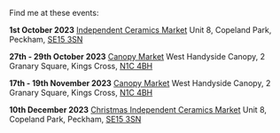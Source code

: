 Find me at these events:

**1st October 2023**
[Independent Ceramics Market](https://www.facebook.com/events/461257675806396)
Unit 8, Copeland Park, Peckham, [SE15 3SN](https://goo.gl/maps/tEmTvFwMsj6TaF1y5)

**27th - 29th October 2023**
[Canopy Market](https://canopymarket.co.uk)
West Handyside Canopy, 2 Granary Square, Kings Cross, [N1C 4BH](https://goo.gl/maps/NxaPYgzJYQFjHLCG9)

**17th - 19th November 2023**
[Canopy Market](https://canopymarket.co.uk)
West Handyside Canopy, 2 Granary Square, Kings Cross, [N1C 4BH](https://goo.gl/maps/NxaPYgzJYQFjHLCG9)

**10th December 2023**
[Christmas Independent Ceramics Market](https://www.facebook.com/events/1009774049645169)
Unit 8, Copeland Park, Peckham, [SE15 3SN](https://goo.gl/maps/tEmTvFwMsj6TaF1y5)
